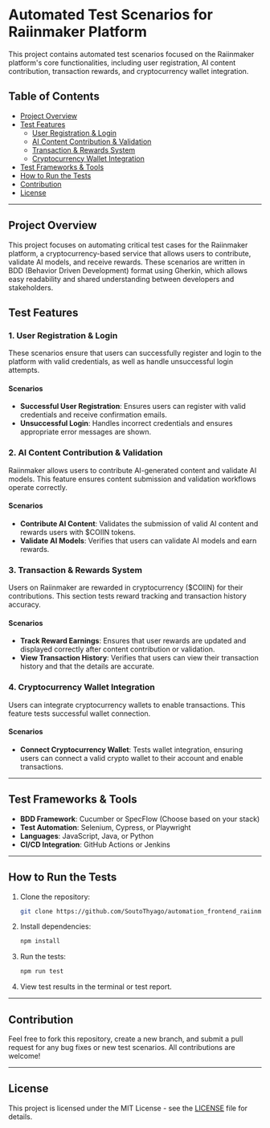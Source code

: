 
# Automated Test Scenarios for Raiinmaker Platform

This project contains automated test scenarios focused on the Raiinmaker platform's core functionalities, including user registration, AI content contribution, transaction rewards, and cryptocurrency wallet integration.

## Table of Contents
- [Project Overview](#project-overview)
- [Test Features](#test-features)
  - [User Registration & Login](#user-registration--login)
  - [AI Content Contribution & Validation](#ai-content-contribution--validation)
  - [Transaction & Rewards System](#transaction--rewards-system)
  - [Cryptocurrency Wallet Integration](#cryptocurrency-wallet-integration)
- [Test Frameworks & Tools](#test-frameworks--tools)
- [How to Run the Tests](#how-to-run-the-tests)
- [Contribution](#contribution)
- [License](#license)

---

## Project Overview

This project focuses on automating critical test cases for the Raiinmaker platform, a cryptocurrency-based service that allows users to contribute, validate AI models, and receive rewards. These scenarios are written in BDD (Behavior Driven Development) format using Gherkin, which allows easy readability and shared understanding between developers and stakeholders.

## Test Features

### 1. User Registration & Login

These scenarios ensure that users can successfully register and login to the platform with valid credentials, as well as handle unsuccessful login attempts.

#### Scenarios
- **Successful User Registration**: Ensures users can register with valid credentials and receive confirmation emails.
- **Unsuccessful Login**: Handles incorrect credentials and ensures appropriate error messages are shown.

### 2. AI Content Contribution & Validation

Raiinmaker allows users to contribute AI-generated content and validate AI models. This feature ensures content submission and validation workflows operate correctly.

#### Scenarios
- **Contribute AI Content**: Validates the submission of valid AI content and rewards users with $COIIN tokens.
- **Validate AI Models**: Verifies that users can validate AI models and earn rewards.

### 3. Transaction & Rewards System

Users on Raiinmaker are rewarded in cryptocurrency ($COIIN) for their contributions. This section tests reward tracking and transaction history accuracy.

#### Scenarios
- **Track Reward Earnings**: Ensures that user rewards are updated and displayed correctly after content contribution or validation.
- **View Transaction History**: Verifies that users can view their transaction history and that the details are accurate.

### 4. Cryptocurrency Wallet Integration

Users can integrate cryptocurrency wallets to enable transactions. This feature tests successful wallet connection.

#### Scenarios
- **Connect Cryptocurrency Wallet**: Tests wallet integration, ensuring users can connect a valid crypto wallet to their account and enable transactions.

---

## Test Frameworks & Tools

- **BDD Framework**: Cucumber or SpecFlow (Choose based on your stack)
- **Test Automation**: Selenium, Cypress, or Playwright
- **Languages**: JavaScript, Java, or Python
- **CI/CD Integration**: GitHub Actions or Jenkins

---

## How to Run the Tests

1. Clone the repository:
   ```bash
   git clone https://github.com/SoutoThyago/automation_frontend_raiinmaker.git
   ```

2. Install dependencies:
   ```bash
   npm install
   ```

3. Run the tests:
   ```bash
   npm run test
   ```

4. View test results in the terminal or test report.

---

## Contribution

Feel free to fork this repository, create a new branch, and submit a pull request for any bug fixes or new test scenarios. All contributions are welcome!

---

## License

This project is licensed under the MIT License - see the [LICENSE](LICENSE) file for details.